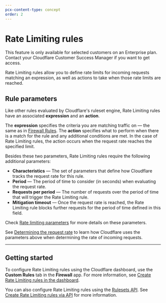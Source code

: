 ```yaml
---
pcx-content-type: concept
order: 2
---
```


# Rate Limiting rules

<Aside type='warning'>

This feature is only available for selected customers on an Enterprise plan. Contact your Cloudflare Customer Success Manager if you want to get access.

</Aside>

Rate Limiting rules allow you to define rate limits for incoming requests matching an expression, as well as actions to take when those rate limits are reached.

## Rule parameters

Like other rules evaluated by Cloudflare's ruleset engine, Rate Limiting rules have an associated **expression** and an **action**.

The **expression** specifies the criteria you are matching traffic on — the same as in [Firewall Rules](https://developers.cloudflare.com/firewall/cf-firewall-rules). The **action** specifies what to perform when there is a match for the rule and any additional conditions are met. In the case of Rate Limiting rules, the action occurs when the request rate reaches the specified limit.

Besides these two parameters, Rate Limiting rules require the following additional parameters:

- **Characteristics** — The set of parameters that define how Cloudflare tracks the request rate for this rule.
- **Period** — The period of time to consider (in seconds) when evaluating the request rate.
- **Requests per period** — The number of requests over the period of time that will trigger the Rate Limiting rule.
- **Mitigation timeout** — Once the request rate is reached, the Rate Limiting rule blocks further requests for the period of time defined in this field.

Check [Rate limiting parameters](/custom-rules/rate-limiting/parameters) for more details on these parameters.

See [Determining the request rate](/custom-rules/rate-limiting/request-rate) to learn how Cloudflare uses the parameters above when determining the rate of incoming requests.

---

## Getting started

To configure Rate Limiting rules using the Cloudflare dashboard, use the **Custom Rules** tab in the **Firewall** app. For more information, see [Create Rate Limiting rules in the dashboard](/custom-rules/rate-limiting/create-dashboard).

You can also configure Rate Limiting rules using the [Rulesets API](https://developers.cloudflare.com/ruleset-engine/rulesets-api). See [Create Rate Limiting rules via API](/custom-rules/rate-limiting/create-api) for more information.
